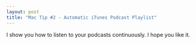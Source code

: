 ```yaml
---
layout: post
title: "Mac Tip #2 - Automatic iTunes Podcast Playlist"
---
```

I show you how to listen to your podcasts continuously. I hope you like it.
